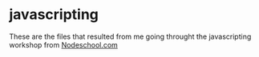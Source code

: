 # javascripting

These are the files that resulted from me going throught the javascripting workshop from [Nodeschool.com](http://nodeschool.com)
